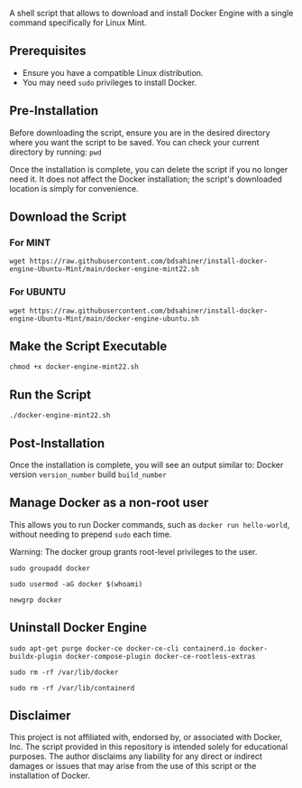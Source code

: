 A shell script that allows to download and install Docker Engine with a single command specifically for Linux Mint.

## Prerequisites
- Ensure you have a compatible Linux distribution.
- You may need `sudo` privileges to install Docker.

## Pre-Installation
Before downloading the script, ensure you are in the desired directory where you want the script to be saved. You can check your current directory by running: `pwd`

Once the installation is complete, you can delete the script if you no longer need it. It does not affect the Docker installation; the script's downloaded location is simply for convenience.

## Download the Script

### For **MINT**

  `wget https://raw.githubusercontent.com/bdsahiner/install-docker-engine-Ubuntu-Mint/main/docker-engine-mint22.sh`
  
### For **UBUNTU**

  `wget https://raw.githubusercontent.com/bdsahiner/install-docker-engine-Ubuntu-Mint/main/docker-engine-ubuntu.sh`

## Make the Script Executable

  `chmod +x docker-engine-mint22.sh`

## Run the Script

  `./docker-engine-mint22.sh`

## Post-Installation
Once the installation is complete, you will see an output similar to: Docker version `version_number` build `build_number`

## Manage Docker as a non-root user
This allows you to run Docker commands, such as 
  `docker run hello-world`, 
without needing to prepend `sudo` each time.

Warning: The docker group grants root-level privileges to the user.

  `sudo groupadd docker`
  
  `sudo usermod -aG docker $(whoami)`
  
  `newgrp docker`

## Uninstall Docker Engine

  `sudo apt-get purge docker-ce docker-ce-cli containerd.io docker-buildx-plugin docker-compose-plugin docker-ce-rootless-extras`
  
  `sudo rm -rf /var/lib/docker`
  
  `sudo rm -rf /var/lib/containerd`

## Disclaimer
This project is not affiliated with, endorsed by, or associated with Docker, Inc. 
The script provided in this repository is intended solely for educational purposes. 
The author disclaims any liability for any direct or indirect damages or issues that may arise from the use of this script or the installation of Docker. 
